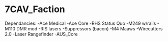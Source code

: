 # 7CAV_Faction
Dependancies:
-Ace Medical
-Ace Core
-RHS Status Quo
-M249 w/rails
-M110 DMR mod
-RIS lasers
-Suppressors (bacon)
-M4 Maaws
-Wirecutters 2.0
-Laser Rangefinder
-AUS_Core
